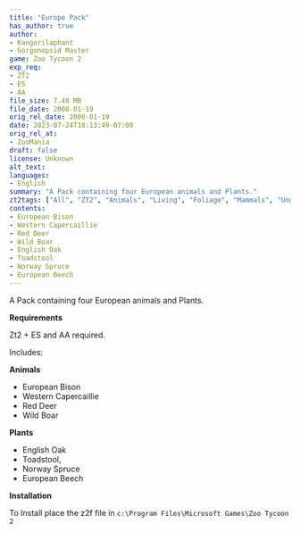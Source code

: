 ```yaml
---
title: "Europe Pack"
has_author: true
author: 
- Kangorilaphant
- Gorgonopsid Master
game: Zoo Tycoon 2
exp_req: 
- ZT2
- ES
- AA
file_size: 7.48 MB
file_date: 2008-01-19
orig_rel_date: 2008-01-19
date: 2023-07-24T18:13:49-07:00
orig_rel_at: 
- ZooMania
draft: false
license: Unknown
alt_text: 
languages:
- English
summary: "A Pack containing four European animals and Plants."
zt2tags: ["All", "ZT2", "Animals", "Living", "Foliage", "Mammals", "Ungulates", "Birds", "Objects"]
contents:
- European Bison
- Western Capercaillie
- Red Deer
- Wild Boar
- English Oak
- Toadstool
- Norway Spruce
- European Beech
---
```


A Pack containing four European animals and Plants.

**Requirements**

Zt2 + ES and AA required.

Includes:

**Animals**

- European Bison
- Western Capercaillie
- Red Deer
- Wild Boar

**Plants**

- English Oak
- Toadstool, 
- Norway Spruce
- European Beech

**Installation**

To Install place the z2f file in `c:\Program Files\Microsoft Games\Zoo Tycoon 2`